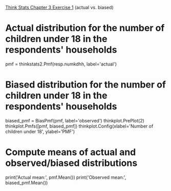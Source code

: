 [Think Stats Chapter 3 Exercise 1](http://greenteapress.com/thinkstats2/html/thinkstats2004.html#toc31) (actual vs. biased)

# Actual distribution for the number of children under 18 in the respondents' households
pmf = thinkstats2.Pmf(resp.numkdhh, label='actual')

# Biased distribution for the number of children under 18 in the respondents' households
biased_pmf = BiasPmf(pmf, label='observed')
thinkplot.PrePlot(2)
thinkplot.Pmfs([pmf, biased_pmf])
thinkplot.Config(xlabel='Number of children under 18', ylabel='PMF')

# Compute means of actual and observed/biased distributions
print('Actual mean:', pmf.Mean())
print('Observed mean:', biased_pmf.Mean())
